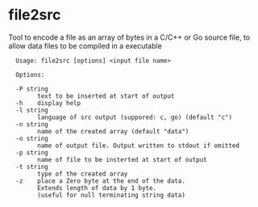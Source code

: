 # file2src 

Tool to encode a file as an array of bytes in a C/C++ or Go source file, to allow data files to be compiled in a executable

```
  Usage: file2src [options] <input file name> 
  
  Options:
  
  -P string
        text to be inserted at start of output
  -h    display help
  -l string
        language of src output (suppored: c, go) (default "c")
  -n string
        name of the created array (default "data")
  -o string
        name of output file. Output written to stdout if omitted
  -p string
        name of file to be insterted at start of output
  -t string
        type of the created array
  -z    place a Zero byte at the end of the data.
        Extends length of data by 1 byte.
        (useful for null terminating string data)
```
